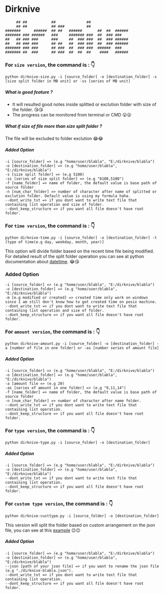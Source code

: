 # Dirknive
```
     ## ##           ##              ##
     ## ##           ## ###          ##
#######      ######  ## ##   ######       ##  ##  ######
####### ### ######   ###     ####### ###  ##  ### ### 
##   ## ### ###      ###     ##  ### ###  ##  ### ######
##   ## ### ###      ## ##   ##  ### ###  ##  ### ######
####### ### ###      ## ###  ##  ### ###  ######  ###
####### ##  ###      ## ###  ##  ##  ##    ####   ######
```

### For `size version`, the command is : :point_down:
```
python dirknive-size.py -i [source_folder] -o [destination_folder] -s [size split folder in MB unit] or -ss [series of MB unit]
```
##### What is good feature ?
 - It will resulted good notes inside splitted or exclution folder with size of the folder. :kissing_heart::kissing_heart:
 - The progress can be monitored from terminal or CMD :open_mouth::open_mouth:
##### What if size of file more than size split folder ?
The file will be excluded to folder exclution :joy::joy:
##### Added Option
```
-i [source_folder] => (e.g "home/user/blabla", "E:/dirknive/blabla")
-o [destination_folder] => (e.g "home/user/blabla", "E:/dirknive/blabla")
-s [size split folder] => (e.g 5100)
-ss [series of size split folder] => (e.g "8100,5100")
-f [name_folder] => name of folder, the default value is base path of source folder 
-n [num_char_folder] => number of character after name of splitted or exclution folder. Default value is using my formula haha.
--dont_write_txt => if you dont want to write text file that containing list operation and size of folder.
--dont_keep_structure => if you want all file doesn't have root folder.
```

### For `time version`, the command is : :point_down:
```
python dirknive-time.py -i [source_folder] -o [destination_folder] -t [type of time(e.g day, weekday, month, year)]
```
This option will divide folder based on the recent time file being modified. For detailed result of the split folder operation you can see at python documentation about [datetime](https://docs.python.org/3/library/datetime.html#strftime-and-strptime-format-codes). :joy::kissing_heart:
### Added Option
```
-i [source_folder] => (e.g "home/user/blabla", "E:/dirknive/blabla")
-o [destination_folder] => (e.g "home/user/blabla", "E:/dirknive/blabla")
-m [e.g modified or created] => created time only work on windows since I am still don't know how to get created time on posix machine. 
--dont_write_txt => if you dont want to write text file that containing list operation and size of folder.
--dont_keep_structure => if you want all file doesn't have root folder.
```

### For `amount version`, the command is : :point_down:
```
python dirknive-amount.py -i [source_folder] -o [destination_folder] -a [number of file in one folder] or -as [number series of amount file]
```
##### Added Option
```
-i [source_folder] => (e.g "home/user/blabla", "E:/dirknive/blabla")
-o [destination_folder] => (e.g "home/user/blabla", "E:/dirknive/blabla")
-a [amount file => (e.g 20)
-as [series of amount in one folder] => (e.g "9,11,14")
-f [name_folder] => name of folder, the default value is base path of source folder 
-n [num_char_folder] => number of character after name folder.
--dont_write_txt => if you dont want to write text file that containing list operation.
--dont_keep_structure => if you want all file doesn't have root folder.
```

### For `type version`, the command is : :point_down:
```
python dirknive-type.py -i [source_folder] -o [destination_folder]
```
##### Added Option
```
-i [source_folder] => (e.g "home/user/blabla", "E:/dirknive/blabla")
-o [destination_folder] => (e.g "home/user/blabla", "E:/dirknive/blabla")
--dont_write_txt => if you dont want to write text file that containing list operation.
--dont_keep_structure => if you want all file doesn't have root folder.
```

### For `custom type version`, the command is : :point_down:
```
python dirknive-custtype.py -i [source_folder] -o [destination_folder]
```
This version will split the folder based on custom arrangement on the json file, you can see at this [example](https://github.com/darkshadowlho/dirknive/blob/main/dirknive-custtype.json) :wink::wink:
##### Added Option
```
-i [source_folder] => (e.g "home/user/blabla", "E:/dirknive/blabla")
-o [destination_folder] => (e.g "home/user/blabla", "E:/dirknive/blabla")
--json [path of your json file] => if you want to rename the json file (e.g "./dirknive-blabla.json").
--dont_write_txt => if you dont want to write text file that containing list operation.
--dont_keep_structure => if you want all file doesn't have root folder.
```
